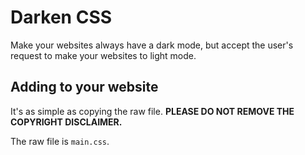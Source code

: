 # Darken CSS
Make your websites always have a dark mode, but accept the user's request to make your websites to light mode.

## Adding to your website
It's as simple as copying the raw file. **PLEASE DO NOT REMOVE THE COPYRIGHT DISCLAIMER.**

The raw file is `main.css`.